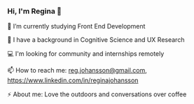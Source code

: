 ### Hi, I'm Regina 👋

<!--
**ReginaJM/ReginaJM** is a ✨ _special_ ✨ repository because its `README.md` (this file) appears on your GitHub profile.

Here are some ideas to get you started:

- 🔭 I’m currently working on ...
- 🌱 I’m currently learning ...
- 👯 I’m looking to collaborate on ...
- 🤔 I’m looking for help with ...
- 💬 Ask me about ...
- 📫 How to reach me: ...
- 😄 Pronouns: ...
- ⚡ Fun fact: ...
-->
🔭 I’m currently studying Front End Development

🎒 I have a background in Cognitive Science and UX Research

💻 I'm looking for community and internships remotely

📫 How to reach me: reg.johansson@gmail.com, https://www.linkedin.com/in/reginajohansson

⚡ About me: Love the outdoors and conversations over coffee
